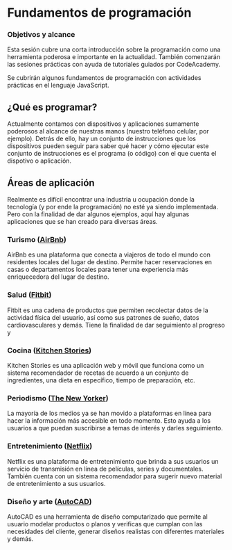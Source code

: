 # Fundamentos de programación

### Objetivos y alcance
Esta sesión cubre una corta introducción sobre la programación como una herramienta poderosa e importante en la actualidad. También comenzarán las sesiones prácticas con ayuda de tutoriales guiados por CodeAcademy. 

Se cubrirán algunos fundamentos de programación con actividades prácticas en el lenguaje JavaScript.

## ¿Qué es programar?
Actualmente contamos con dispositivos y aplicaciones sumamente poderosos al alcance de nuestras manos (nuestro teléfono celular, por ejemplo). Detrás de ello, hay un conjunto de instrucciones que los dispositivos pueden seguir para saber qué hacer y cómo ejecutar este conjunto de instrucciones es el programa (o código) con el que cuenta el dispotivo o aplicación.

## Áreas de aplicación
Realmente es difícil encontrar una industria u ocupación donde la tecnología (y por ende la programación) no esté ya siendo implementada. Pero con la finalidad de dar algunos ejemplos, aquí hay algunas aplicaciones que se han creado para diversas áreas.

### Turismo ([AirBnb](https://www.airbnb.mx/))
AirBnb es una plataforma que conecta a viajeros de todo el mundo con residentes locales del lugar de destino. Permite hacer reservaciones en casas o departamentos locales para tener una experiencia más enriquecedora del lugar de destino.

### Salud ([Fitbit](https://www.fitbit.com/mx/home))
Fitbit es una cadena de productos que permiten recolectar datos de la actividad física del usuario, así como sus patrones de sueño, datos cardiovasculares y demás. Tiene la finalidad de dar seguimiento al progreso y 

### Cocina ([Kitchen Stories](https://kitchenstories.io/en))
Kitchen Stories es una aplicación web y móvil que funciona como un sistema recomendador de recetas de acuerdo a un conjunto de ingredientes, una dieta en específico, tiempo de preparación, etc.

### Periodismo ([The New Yorker](https://www.newyorker.com/))
La mayoría de los medios ya se han movido a plataformas en línea para hacer la información más accesible en todo momento. Esto ayuda a los usuarios a que puedan suscribirse a temas de interés y darles seguimiento.

### Entretenimiento ([Netflix](https://www.netflix.com/browse))
Netflix es una plataforma de entretenimiento que brinda a sus usuarios un servicio de transmisión en línea de películas, series y documentales. También cuenta con un sistema recomendador para sugerir nuevo material de entretenimiento a sus usuarios.

### Diseño y arte ([AutoCAD](https://www.autodesk.com/products/autocad/overview))
AutoCAD es una herramienta de diseño computarizado que permite al usuario modelar productos o planos y verificas que cumplan con las necesidades del cliente, generar diseños realistas con diferentes materiales y demás.
